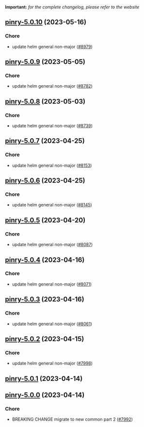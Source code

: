 **Important:**
*for the complete changelog, please refer to the website*




## [pinry-5.0.10](https://github.com/truecharts/charts/compare/pinry-5.0.9...pinry-5.0.10) (2023-05-16)

### Chore

- update helm general non-major ([#8979](https://github.com/truecharts/charts/issues/8979))
  
  


## [pinry-5.0.9](https://github.com/truecharts/charts/compare/pinry-5.0.8...pinry-5.0.9) (2023-05-05)

### Chore

- update helm general non-major ([#8782](https://github.com/truecharts/charts/issues/8782))
  
  


## [pinry-5.0.8](https://github.com/truecharts/charts/compare/pinry-5.0.7...pinry-5.0.8) (2023-05-03)

### Chore

- update helm general non-major ([#8739](https://github.com/truecharts/charts/issues/8739))
  
  


## [pinry-5.0.7](https://github.com/truecharts/charts/compare/pinry-5.0.6...pinry-5.0.7) (2023-04-25)

### Chore

- update helm general non-major ([#8153](https://github.com/truecharts/charts/issues/8153))
  
  


## [pinry-5.0.6](https://github.com/truecharts/charts/compare/pinry-5.0.5...pinry-5.0.6) (2023-04-25)

### Chore

- update helm general non-major ([#8145](https://github.com/truecharts/charts/issues/8145))
  
  


## [pinry-5.0.5](https://github.com/truecharts/charts/compare/pinry-5.0.4...pinry-5.0.5) (2023-04-20)

### Chore

- update helm general non-major ([#8087](https://github.com/truecharts/charts/issues/8087))
  
  


## [pinry-5.0.4](https://github.com/truecharts/charts/compare/pinry-5.0.3...pinry-5.0.4) (2023-04-16)

### Chore

- update helm general non-major ([#8071](https://github.com/truecharts/charts/issues/8071))
  
  


## [pinry-5.0.3](https://github.com/truecharts/charts/compare/pinry-5.0.2...pinry-5.0.3) (2023-04-16)

### Chore

- update helm general non-major ([#8061](https://github.com/truecharts/charts/issues/8061))
  
  


## [pinry-5.0.2](https://github.com/truecharts/charts/compare/pinry-5.0.1...pinry-5.0.2) (2023-04-15)

### Chore

- update helm general non-major ([#7998](https://github.com/truecharts/charts/issues/7998))
  
  


## [pinry-5.0.1](https://github.com/truecharts/charts/compare/pinry-5.0.0...pinry-5.0.1) (2023-04-14)




## [pinry-5.0.0](https://github.com/truecharts/charts/compare/pinry-4.0.9...pinry-5.0.0) (2023-04-14)

### Chore

- BREAKING CHANGE migrate to new common part 2 ([#7992](https://github.com/truecharts/charts/issues/7992))
  
  
